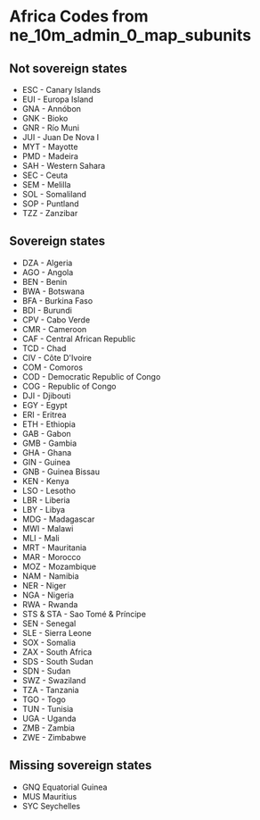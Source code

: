 # Africa Codes from ne_10m_admin_0_map_subunits

## Not sovereign states

- ESC - Canary Islands
- EUI - Europa Island
- GNA - Annóbon
- GNK - Bioko
- GNR - Río Muni
- JUI - Juan De Nova I
- MYT - Mayotte
- PMD - Madeira
- SAH - Western Sahara
- SEC - Ceuta
- SEM - Melilla
- SOL - Somaliland
- SOP - Puntland
- TZZ - Zanzibar

## Sovereign states

- DZA - Algeria
- AGO - Angola
- BEN - Benin
- BWA - Botswana
- BFA - Burkina Faso
- BDI - Burundi
- CPV - Cabo Verde
- CMR - Cameroon
- CAF - Central African Republic
- TCD - Chad
- CIV - Côte D'Ivoire
- COM - Comoros
- COD - Democratic Republic of Congo
- COG - Republic of Congo
- DJI - Djibouti
- EGY - Egypt
- ERI - Eritrea
- ETH - Ethiopia
- GAB - Gabon
- GMB - Gambia
- GHA - Ghana
- GIN - Guinea
- GNB - Guinea Bissau
- KEN - Kenya
- LSO - Lesotho
- LBR - Liberia
- LBY - Libya
- MDG - Madagascar
- MWI - Malawi
- MLI - Mali
- MRT - Mauritania
- MAR - Morocco
- MOZ - Mozambique
- NAM - Namibia
- NER - Niger
- NGA - Nigeria
- RWA - Rwanda
- STS & STA - Sao Tomé & Príncipe
- SEN - Senegal
- SLE - Sierra Leone
- SOX - Somalia
- ZAX - South Africa
- SDS - South Sudan
- SDN - Sudan
- SWZ - Swaziland
- TZA - Tanzania
- TGO - Togo
- TUN - Tunisia
- UGA - Uganda
- ZMB - Zambia
- ZWE - Zimbabwe

## Missing sovereign states

- GNQ Equatorial Guinea
- MUS Mauritius
- SYC Seychelles
